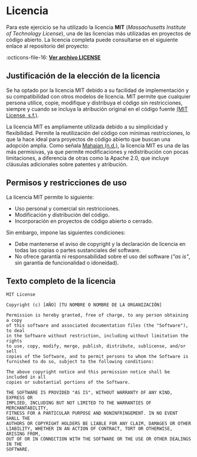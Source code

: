# Licencia

Para este ejercicio se ha utilizado la licencia **MIT** (*Massachusetts Institute of Technology License*), una de las licencias más utilizadas en proyectos de código abierto. La licencia completa puede consultarse en el siguiente enlace al repositorio del proyecto:  

:octicons-file-16: **[Ver archivo LICENSE](https://github.com/charlstown/unir-cp2/blob/main/LICENSE)**  

## Justificación de la elección de la licencia

Se ha optado por la licencia MIT debido a su facilidad de implementación y su compatibilidad con otros modelos de licencia. MIT permite que cualquier persona utilice, copie, modifique y distribuya el código sin restricciones, siempre y cuando se incluya la atribución original en el código fuente [(MIT License, s.f.)](./referencias.md).  

La licencia MIT es ampliamente utilizada debido a su simplicidad y flexibilidad. Permite la reutilización del código con mínimas restricciones, lo que la hace ideal para proyectos de código abierto que buscan una adopción amplia. Como señala [Mahajan (n.d.)](./referencias.md), la licencia MIT es una de las más permisivas, ya que permite modificaciones y redistribución con pocas limitaciones, a diferencia de otras como la Apache 2.0, que incluye cláusulas adicionales sobre patentes y atribución.

## Permisos y restricciones de uso

La licencia MIT permite lo siguiente:

- Uso personal y comercial sin restricciones.  
- Modificación y distribución del código.  
- Incorporación en proyectos de código abierto o cerrado.  

Sin embargo, impone las siguientes condiciones:

- Debe mantenerse el aviso de copyright y la declaración de licencia en todas las copias o partes sustanciales del software.  
- No ofrece garantía ni responsabilidad sobre el uso del software (*"as is"*, sin garantía de funcionalidad o idoneidad).  

## Texto completo de la licencia

```plaintext
MIT License

Copyright (c) [AÑO] [TU NOMBRE O NOMBRE DE LA ORGANIZACIÓN]

Permission is hereby granted, free of charge, to any person obtaining a copy
of this software and associated documentation files (the "Software"), to deal
in the Software without restriction, including without limitation the rights
to use, copy, modify, merge, publish, distribute, sublicense, and/or sell
copies of the Software, and to permit persons to whom the Software is
furnished to do so, subject to the following conditions:

The above copyright notice and this permission notice shall be included in all
copies or substantial portions of the Software.

THE SOFTWARE IS PROVIDED "AS IS", WITHOUT WARRANTY OF ANY KIND, EXPRESS OR
IMPLIED, INCLUDING BUT NOT LIMITED TO THE WARRANTIES OF MERCHANTABILITY,
FITNESS FOR A PARTICULAR PURPOSE AND NONINFRINGEMENT. IN NO EVENT SHALL THE
AUTHORS OR COPYRIGHT HOLDERS BE LIABLE FOR ANY CLAIM, DAMAGES OR OTHER
LIABILITY, WHETHER IN AN ACTION OF CONTRACT, TORT OR OTHERWISE, ARISING FROM,
OUT OF OR IN CONNECTION WITH THE SOFTWARE OR THE USE OR OTHER DEALINGS IN THE
SOFTWARE.
```
